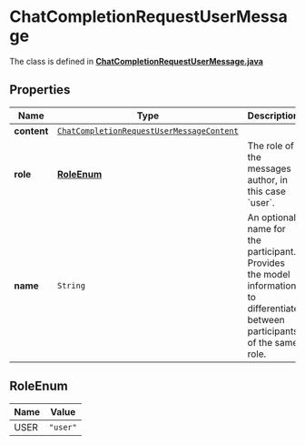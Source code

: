 

# ChatCompletionRequestUserMessage

The class is defined in **[ChatCompletionRequestUserMessage.java](../../src/main/java/org/openapitools/model/ChatCompletionRequestUserMessage.java)**

## Properties

Name | Type | Description | Notes
------------ | ------------- | ------------- | -------------
**content** | [`ChatCompletionRequestUserMessageContent`](ChatCompletionRequestUserMessageContent.md) |  | 
**role** | [**RoleEnum**](#RoleEnum) | The role of the messages author, in this case &#x60;user&#x60;. | 
**name** | `String` | An optional name for the participant. Provides the model information to differentiate between participants of the same role. |  [optional property]


## RoleEnum

Name | Value
---- | -----
USER | `"user"`



